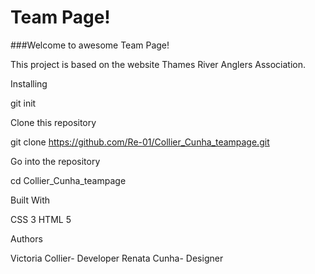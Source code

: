 # Team Page!

###Welcome to awesome Team Page!

This project is based on the website Thames River Anglers Association.

Installing

git init

Clone this repository

git clone https://github.com/Re-01/Collier_Cunha_teampage.git

Go into the repository

cd Collier_Cunha_teampage

Built With

CSS 3
HTML 5

Authors

Victoria Collier- Developer
Renata Cunha- Designer